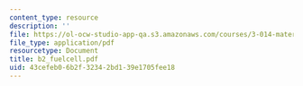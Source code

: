```yaml
---
content_type: resource
description: ''
file: https://ol-ocw-studio-app-qa.s3.amazonaws.com/courses/3-014-materials-laboratory-fall-2006/43cefeb06b2f32342bd139e1705fee18_b2_fuelcell.pdf
file_type: application/pdf
resourcetype: Document
title: b2_fuelcell.pdf
uid: 43cefeb0-6b2f-3234-2bd1-39e1705fee18
---
```

